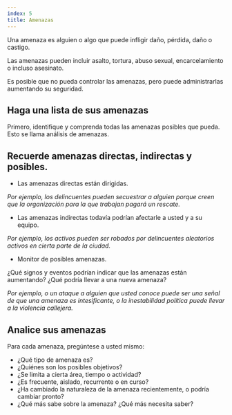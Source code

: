```yaml
---
index: 5
title: Amenazas
---
```

Una amenaza es alguien o algo que puede infligir daño, pérdida, daño o castigo.

Las amenazas pueden incluir asalto, tortura, abuso sexual, encarcelamiento o incluso asesinato.

Es posible que no pueda controlar las amenazas, pero puede administrarlas aumentando su seguridad.

## Haga una lista de sus amenazas

Primero, identifique y comprenda todas las amenazas posibles que pueda. Esto se llama análisis de amenazas.

## Recuerde amenazas directas, indirectas y posibles.

* Las amenazas directas están dirigidas.

*Por ejemplo, los delincuentes pueden secuestrar a alguien porque creen que la organización para la que trabajan pagará un rescate.*

* Las amenazas indirectas todavía podrían afectarle a usted y a su equipo.

*Por ejemplo, los activos pueden ser robados por delincuentes aleatorios activos en cierta parte de la ciudad.*

* Monitor de posibles amenazas.

¿Qué signos y eventos podrían indicar que las amenazas están aumentando? ¿Qué podría llevar a una nueva amenaza?

*Por ejemplo, o un ataque a alguien que usted conoce puede ser una señal de que una amenaza es intesificante, o la inestabilidad política puede llevar a la violencia callejera.*

## Analice sus amenazas

Para cada amenaza, pregúntese a usted mismo:

- ¿Qué tipo de amenaza es?
- ¿Quiénes son los posibles objetivos?
- ¿Se limita a cierta área, tiempo o actividad?
- ¿Es frecuente, aislado, recurrente o en curso?
- ¿Ha cambiado la naturaleza de la amenaza recientemente, o podría cambiar pronto?
- ¿Qué más sabe sobre la amenaza? ¿Qué más necesita saber?